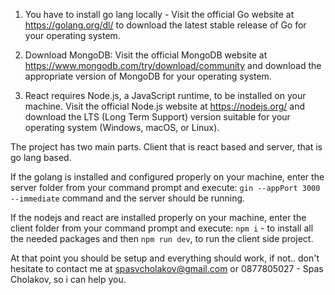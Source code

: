 1. You have to install go lang locally - Visit the official Go website at https://golang.org/dl/ to download the latest stable release of Go for your operating system.

2. Download MongoDB: Visit the official MongoDB website at https://www.mongodb.com/try/download/community and download the appropriate version of MongoDB for your operating system.

3. React requires Node.js, a JavaScript runtime, to be installed on your machine. Visit the official Node.js website at https://nodejs.org/ and download the LTS (Long Term Support) version suitable for your operating system (Windows, macOS, or Linux).

The project has  two main parts. Client that is react based and server, that is go lang based.

If the golang is installed and configured properly on your machine, enter the server folder from your command prompt and execute:
`gin --appPort 3000 --immediate` command and the server should be running.

If the nodejs and react are installed properly on your machine, enter the client folder from your command prompt and execute:
`npm i` - to install all the needed packages and then `npm run dev`, to run the client side project. 

At that point you should be setup and everything should work, if not.. don't hesitate to contact me at spasvcholakov@gmail.com or
0877805027 - Spas Cholakov, so i can help you.